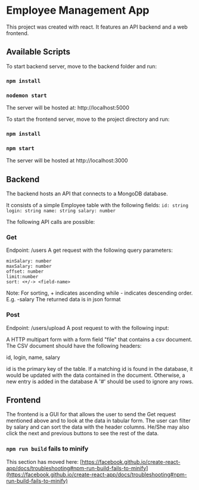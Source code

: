 # Employee Management App

This project was created with react. It features an API backend and a web frontend.

## Available Scripts

To start backend server, move to the backend folder and run:

### `npm install`
### `nodemon start`

The server will be hosted at:
http://localhost:5000

To start the frontend server, move to the project directory and run:

### `npm install`
### `npm start`

The server will be hosted at
http://localhost:3000

## Backend

The backend hosts an API that connects to a MongoDB database.

It consists of a simple Employee table with the following fields:
`
id: string
login: string
name: string
salary: number
`

The following API calls are possible:

### Get
Endpoint: /users
A get request with the following query parameters:

```
minSalary: number
maxSalary: number
offset: number
limit:number
sort: <+/-> <field-name>
```
Note: For sorting, + indicates ascending while - indicates descending order. E.g. -salary
The returned data is in json format

### Post
Endpoint: /users/upload
A post request to  with the following input:

A HTTP multipart form with a form field "file" that contains a csv document.
The CSV document should have the following headers:

id, login, name, salary

id is the primary key of the table.
If a matching id is found in the database, it would be updated with the data contained in the document.
Otherwise, a new entry is added in the database
A '#' should be used to ignore any rows.


## Frontend

The frontend is a GUI for that allows the user to send the Get request mentioned above and to look at the data in tabular form.
The user can filter by salary and can sort the data with the header columns. He/She may also click the next and previous buttons to see the rest of the data.



### `npm run build` fails to minify

This section has moved here: [https://facebook.github.io/create-react-app/docs/troubleshooting#npm-run-build-fails-to-minify](https://facebook.github.io/create-react-app/docs/troubleshooting#npm-run-build-fails-to-minify)
